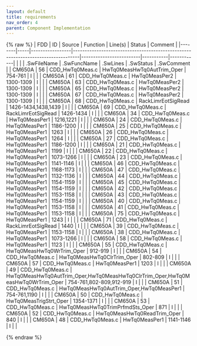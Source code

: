 ```yaml
---
layout: default
title: requirements
nav_order: 4
parent: Component Implementation
---
```

{% raw %}
| FDD    | ID  | Source          | Function                                                                        | Line(s)                 | Status    | Comment    |
|--------|-----|-----------------|---------------------------------------------------------------------------------|-------------------------|-----------|------------|
|        |     | .SwFileName     | .SwFuncName                                                                     | .SwLines                | .SwStatus | .SwComment |
| CM650A | 56  | CDD_HwTq0Meas.c | HwTq0MeasHwTq0AutTrim_Oper                                                      | 754-761                 | I         |            |
| CM650A | 61  | CDD_HwTq0Meas.c | HwTq0MeasPer2                                                                   | 1300-1309               | I         |            |
| CM650A | 63  | CDD_HwTq0Meas.c | HwTq0MeasPer2                                                                   | 1300-1309               | I         |            |
| CM650A | 65  | CDD_HwTq0Meas.c | HwTq0MeasPer2                                                                   | 1300-1309               | I         |            |
| CM650A | 67  | CDD_HwTq0Meas.c | HwTq0MeasPer2                                                                   | 1300-1309               | I         |            |
| CM650A | 68  | CDD_HwTq0Meas.c | RackLimrEotSigRead                                                              | 1426-1434,1438,1439     | I         |            |
| CM650A | 69  | CDD_HwTq0Meas.c | RackLimrEotSigRead                                                              | 1426-1434               | I         |            |
| CM650A | 34  | CDD_HwTq0Meas.c | HwTq0MeasPer1                                                                   | 1216,1221               | I         |            |
| CM650A | 24  | CDD_HwTq0Meas.c | HwTq0MeasPer1                                                                   | 1186-1200               | I         |            |
| CM650A | 25  | CDD_HwTq0Meas.c | HwTq0MeasPer1                                                                   | 1263                    | I         |            |
| CM650A | 26  | CDD_HwTq0Meas.c | HwTq0MeasPer1                                                                   | 1264                    | I         |            |
| CM650A | 27  | CDD_HwTq0Meas.c | HwTq0MeasPer1                                                                   | 1186-1200               | I         |            |
| CM650A | 21  | CDD_HwTq0Meas.c | HwTq0MeasPer1                                                                   | 1199                    | I         |            |
| CM650A | 22  | CDD_HwTq0Meas.c | HwTq0MeasPer1                                                                   | 1073-1266               | I         |            |
| CM650A | 23  | CDD_HwTq0Meas.c | HwTq0MeasPer1                                                                   | 1141-1146               | I         |            |
| CM650A | 46  | CDD_HwTq0Meas.c | HwTq0MeasPer1                                                                   | 1168-1173               | I         |            |
| CM650A | 47  | CDD_HwTq0Meas.c | HwTq0MeasPer1                                                                   | 1132-1136               | I         |            |
| CM650A | 44  | CDD_HwTq0Meas.c | HwTq0MeasPer1                                                                   | 1154-1159               | I         |            |
| CM650A | 45  | CDD_HwTq0Meas.c | HwTq0MeasPer1                                                                   | 1154-1159               | I         |            |
| CM650A | 42  | CDD_HwTq0Meas.c | HwTq0MeasPer1                                                                   | 1153-1158               | I         |            |
| CM650A | 43  | CDD_HwTq0Meas.c | HwTq0MeasPer1                                                                   | 1154-1159               | I         |            |
| CM650A | 40  | CDD_HwTq0Meas.c | HwTq0MeasPer1                                                                   | 1153-1158               | I         |            |
| CM650A | 41  | CDD_HwTq0Meas.c | HwTq0MeasPer1                                                                   | 1153-1158               | I         |            |
| CM650A | 75  | CDD_HwTq0Meas.c | HwTq0MeasPer1                                                                   | 1243                    | I         |            |
| CM650A | 71  | CDD_HwTq0Meas.c | RackLimrEotSigRead                                                              | 1440                    | I         |            |
| CM650A | 39  | CDD_HwTq0Meas.c | HwTq0MeasPer1                                                                   | 1153-1158               | I         |            |
| CM650A | 38  | CDD_HwTq0Meas.c | HwTq0MeasPer1                                                                   | 1073-1266               | I         |            |
| CM650A | 58  | CDD_HwTq0Meas.c | HwTq0MeasPer1                                                                   | 1123                    | I         |            |
| CM650A | 55  | CDD_HwTq0Meas.c | HwTq0MeasHwTq0WrTrim_Oper                                                       | 912-919                 | I         |            |
| CM650A | 54  | CDD_HwTq0Meas.c | HwTq0MeasHwTq0ClrTrim_Oper                                                      | 802-809                 | I         |            |
| CM650A | 57  | CDD_HwTq0Meas.c | HwTq0MeasPer1                                                                   | 1203                    | I         |            |
| CM650A | 49  | CDD_HwTq0Meas.c | HwTq0MeasHwTq0AutTrim_Oper,HwTq0MeasHwTq0ClrTrim_Oper,HwTq0MeasHwTq0WrTrim_Oper | 754-761,802-809,912-919 | I         |            |
| CM650A | 51  | CDD_HwTq0Meas.c | HwTq0MeasHwTq0AutTrim_Oper,HwTq0MeasPer1                                        | 754-761,1190            | I         |            |
| CM650A | 50  | CDD_HwTq0Meas.c | HwTq0MeasTrigStrt_Oper                                                          | 1354-1371               | I         |            |
| CM650A | 53  | CDD_HwTq0Meas.c | HwTq0MeasHwTq0TrimPrfmdSts_Oper                                                 | 871                     | I         |            |
| CM650A | 52  | CDD_HwTq0Meas.c | HwTq0MeasHwTq0ReadTrim_Oper                                                     | 840                     | I         |            |
| CM650A | 48  | CDD_HwTq0Meas.c | HwTq0MeasPer1                                                                   | 1141-1146               | I         |            |

{% endraw %}